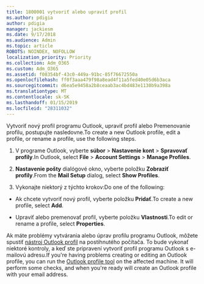```yaml
---
title: 1800001 vytvoriť alebo upraviť profil
ms.author: pdigia
author: pdigia
manager: jackiesm
ms.date: 9/17/2018
ms.audience: Admin
ms.topic: article
ROBOTS: NOINDEX, NOFOLLOW
localization_priority: Priority
ms.collection: Adm_O365
ms.custom: Adm_O365
ms.assetid: f08354bf-43c0-449a-91bc-85f76672550a
ms.openlocfilehash: ff0f3aaa479f98a8ead4f11a5fed40e05d6b3aca
ms.sourcegitcommit: d6ea5e9458a2b8ceaab3ac4bd483e1130b9a398a
ms.translationtype: MT
ms.contentlocale: sk-SK
ms.lasthandoff: 01/15/2019
ms.locfileid: "28311032"
---
```

<span data-ttu-id="de89f-102">Vytvoriť nový profil programu Outlook, upraviť profil alebo Premenovanie profilu, postupujte nasledovne.</span><span class="sxs-lookup"><span data-stu-id="de89f-102">To create a new Outlook profile, edit a profile, or rename a profile, use the following steps.</span></span>
  
1. <span data-ttu-id="de89f-103">V programe Outlook, vyberte **súbor** \> **Nastavenie kont** \> **Spravovať profily**.</span><span class="sxs-lookup"><span data-stu-id="de89f-103">In Outlook, select **File** \> **Account Settings** \> **Manage Profiles**.</span></span>
    
2. <span data-ttu-id="de89f-104">**Nastavenie pošty** dialógové okno, vyberte položku **Zobraziť profily**.</span><span class="sxs-lookup"><span data-stu-id="de89f-104">From the **Mail Setup** dialog, select **Show Profiles**.</span></span>
    
3. <span data-ttu-id="de89f-105">Vykonajte niektorý z týchto krokov:</span><span class="sxs-lookup"><span data-stu-id="de89f-105">Do one of the following:</span></span>
    
  - <span data-ttu-id="de89f-106">Ak chcete vytvoriť nový profil, vyberte položku **Pridať**.</span><span class="sxs-lookup"><span data-stu-id="de89f-106">To create a new profile, select **Add**.</span></span>
    
  - <span data-ttu-id="de89f-107">Upraviť alebo premenovať profil, vyberte položku **Vlastnosti**.</span><span class="sxs-lookup"><span data-stu-id="de89f-107">To edit or rename a profile, select **Properties**.</span></span>
    
<span data-ttu-id="de89f-p101">Ak máte problémy vytvárania alebo úprav profilu programu Outlook, môžete spustiť [nástroj Outlook profil](https://aka.ms/SaRA-OutlookSetupProfile) na postihnutého počítača. To bude vykonať niektoré kontroly, a keď ste pripravení vytvoriť profil programu Outlook s e-mailovú adresu.</span><span class="sxs-lookup"><span data-stu-id="de89f-p101">If you're having problems creating or editing an Outlook profile, you can run the [Outlook profile tool](https://aka.ms/SaRA-OutlookSetupProfile) on the affected machine. It will perform some checks, and when you're ready will create an Outlook profile with your email address.</span></span> 
  

